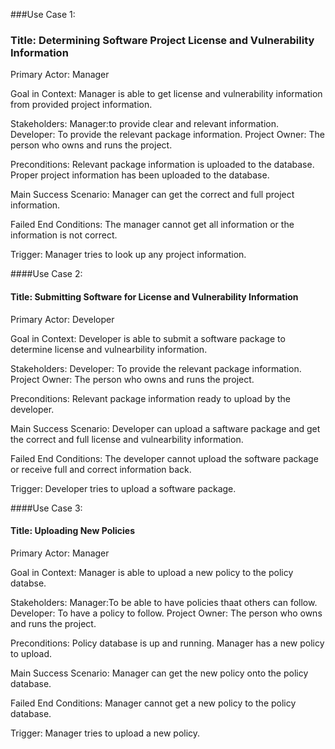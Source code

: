 ###Use Case 1:

### Title: Determining Software Project License and Vulnerability Information 

Primary Actor: Manager 

Goal in Context: Manager is able to get license and vulnerability information from provided project information.

Stakeholders: Manager:to provide clear and relevant information.
              Developer: To provide the relevant package information.
              Project Owner: The person who owns and runs the project.
              
Preconditions: Relevant package information is uploaded to the database.
               Proper project information has been uploaded to the database.
               
Main Success Scenario: Manager can get the correct and full project information.

Failed End Conditions: The manager cannot get all information or the information is not correct.

Trigger: Manager tries to look up any project information.



####Use Case 2:

#### Title: Submitting Software for License and Vulnerability Information 

Primary Actor: Developer 

Goal in Context: Developer is able to submit a software package to determine license and vulnearbility information.

Stakeholders: Developer: To provide the relevant package information.
              Project Owner: The person who owns and runs the project.
              
Preconditions: Relevant package information ready to upload by the developer.
               
Main Success Scenario: Developer can upload a saftware package and get the correct and full license and vulnearbility information.

Failed End Conditions: The developer cannot upload the software package or receive full and correct information back.

Trigger: Developer tries to upload a software package.



####Use Case 3:

#### Title: Uploading New Policies

Primary Actor: Manager 

Goal in Context: Manager is able to upload a new policy to the policy databse.

Stakeholders: Manager:To be able to have policies thaat others can follow.
              Developer: To have a policy to follow.
              Project Owner: The person who owns and runs the project.
              
Preconditions: Policy database is up and running.
               Manager has a new policy to upload.
               
Main Success Scenario: Manager can get the new policy onto the policy database.

Failed End Conditions: Manager cannot get a new policy to the policy database.

Trigger: Manager tries to upload a new policy.
